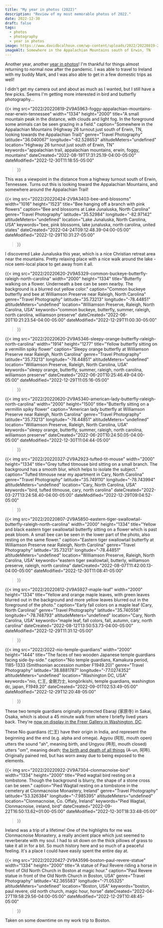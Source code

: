 ```yaml
---
title: "My year in photos (2022)"
description: "Review of my most memorable photos of 2022."
date: 2022-12-30
draft: false
tags:
  - photos
  - photography
  - year in photos
image: https://www.davidbcalhoun.com/wp-content/uploads/2022/20220819-2V9A5963-foggy-appalachian-mountains-near-erwin-tennessee-2000px-resize.jpeg
imageAlt: Somewhere in the Appalachian Mountains south of Erwin, TN
---
```


Another year, another [year in photos](/tags/year-in-photos)!  I'm thankful for things almost returning to normal now after the pandemic.  I was able to travel to Ireland with my buddy Mark, and I was also able to get in a few domestic trips as well!

I didn't get my camera out and about as much as I wanted, but I still have a few picks.  Seems I'm getting more interested in bird and butterfly photography...



{{< img
    src="2022/20220819-2V9A5963-foggy-appalachian-mountains-near-erwin-tennessee"
    width="1334"
    height="2000"
    title="A small mountain peak in the distance, with clouds and light fog.  In the foreground some animals can be seen grazing in a field."
    caption="Somewhere in the Appalachian Mountains (Highway 26 turnout just south of Erwin, TN, looking towards the Appalachian Trail)"
    genre="Travel Photography"
    latitude="36.040067"
    longitude="-82.528653"
    altitudeMeters="undefined"
    location="Highway 26 turnout just south of Erwin, TN"
    keywords="appalachian trail, appalachian mountains, erwin, foggy, mountains"
    dateCreated="2022-08-19T17:31:25.19-04:00-05:00"
    dateModified="2022-12-30T11:18:55-05:00"
>}}

This was a viewpoint in the distance from a highway turnout south of Erwin, Tennessee.  Turns out this is looking toward the Appalachian Mountains, and somewhere around the Appalachian Trail!

{{< img
    src="2022/20220424-2V9A3403-bee-and-blossoms"
    width="1016"
    height="1523"
    title="Bee hanging off a branch with pink flowers"
    caption="Bee and blossoms at Lake Junaluska, North Carolina"
    genre="Travel Photography"
    latitude="35.52984"
    longitude="-82.97142"
    altitudeMeters="undefined"
    location="Lake Junaluska, North Carolina, USA"
    keywords="bee, pink blossoms, lake junaluska, north carolina, united states"
    dateCreated="2022-04-24T09:12:48.39-04:00-05:00"
    dateModified="2022-12-29T10:31:27-05:00"
>}}

I discovered Lake Junaluska this year, which is a nice Christian retreat area near the mountains.  Pretty relaxing place with a nice walk around the lake - nice semi-local place to get away from it all.

{{< img
    src="2022/20220620-2V9A5329-common-buckeye-butterfly-raleigh-north-carolina"
    width="2000"
    height="1334"
    title="Butterfly walking on a flower.  Underneath a bee can be seen nearby.  The background is a blurred out yellow color."
    caption="Common buckeye butterfly and bee at Williamson Preserve near Raleigh, North Carolina"
    genre="Travel Photography"
    latitude="35.73213"
    longitude="-78.44851"
    altitudeMeters="undefined"
    location="Williamson Preserve, Raleigh, North Carolina, USA"
    keywords="common buckeye, butterfly, summer, raleigh, north carolina, williamson preserve"
    dateCreated="2022-06-20T10:21:23.54-04:00-05:00"
    dateModified="2022-12-29T11:00:30-05:00"
>}}

{{< img
    src="2022/20220620-2V9A5346-sleepy-orange-butterfly-raleigh-north-carolina"
    width="1914"
    height="1277"
    title="Yellow butterfly sitting on a vermillin spiky flower"
    caption="Sleepy orange butterfly at Williamson Preserve near Raleigh, North Carolina"
    genre="Travel Photography"
    latitude="35.73213"
    longitude="-78.44851"
    altitudeMeters="undefined"
    location="Williamson Preserve, Raleigh, North Carolina, USA"
    keywords="sleepy orange, butterfly, summer, raleigh, north carolina, williamson preserve"
    dateCreated="2022-06-20T10:25:46.49-04:00-05:00"
    dateModified="2022-12-29T11:05:16-05:00"
>}}

{{< img
    src="2022/20220620-2V9A5340-american-lady-butterfly-raleigh-north-carolina"
    width="2000"
    height="1500"
    title="Butterfly sitting on a vermillin spiky flower"
    caption="American lady butterfly at Williamson Preserve near Raleigh, North Carolina"
    genre="Travel Photography"
    latitude="35.73213"
    longitude="-78.44851"
    altitudeMeters="undefined"
    location="Williamson Preserve, Raleigh, North Carolina, USA"
    keywords="sleepy orange, butterfly, summer, raleigh, north carolina, williamson preserve"
    dateCreated="2022-06-20T10:24:50.05-04:00-05:00"
    dateModified="2022-12-30T11:04:44-05:00"
>}}

{{< img
    src="2022/20220327-2V9A2923-tufted-tit-mouse"
    width="2000"
    height="1334"
    title="Grey tufted titmouse bird sitting on a small branch.  The background has a smooth blur, which helps to isolate the subject."
    caption="Tufted titmouse near my apartment in Cary, North Carolina"
    genre="Travel Photography"
    latitude="35.749110"
    longitude="-78.743994"
    altitudeMeters="undefined"
    location="Cary, North Carolina, USA"
    keywords="bird, tufted titmouse, cary, north carolina"
    dateCreated="2022-03-27T13:24:58.40-04:00-05:00"
    dateModified="2022-12-29T09:04:52-05:00"
>}}

{{< img
    src="2022/20220807-2V9A5850-eastern-tiger-swallowtail-butterfly-raleigh-north-carolina"
    width="2000"
    height="1334"
    title="Yellow and black eastern tiger swallowtail butterfly sitting on a flower which is past peak bloom.  A small bee can be seen in the lower part of the photo, also resting on the same flower."
    caption="Eastern tiger swallowtail butterfly at Williamson Preserve near Raleigh, North Carolina"
    genre="Travel Photography"
    latitude="35.73213"
    longitude="-78.44851"
    altitudeMeters="undefined"
    location="Williamson Preserve, Raleigh, North Carolina, USA"
    keywords="eastern tiger swallowtail, butterly, williamson preserve, raleigh, north carolina"
    dateCreated="2022-08-07T11:42:00.13-04:00-05:00"
    dateModified="2022-12-30T11:08:41-05:00"
>}}

{{< img
    src="2022/20220812-2V9A5927-maple-leaf"
    width="2000"
    height="1334"
    title="Yellow and orange maple leaves, with green leaves blurred out in the background and more yellow leaves blurred out in the foreground of the photo."
    caption="Early fall colors on a maple leaf (Cary, North Carolina)"
    genre="Travel Photography"
    latitude="35.740558"
    longitude="-78.748793"
    altitudeMeters="undefined"
    location="Cary, North Carolina, USA"
    keywords="maple leaf, fall colors, fall, autumn, cary, north carolina"
    dateCreated="2022-08-12T13:50:53.73-04:00-05:00"
    dateModified="2022-12-29T11:31:12-05:00"
>}}

{{< img
    src="2022/2022-nio-temple-guardians"
    width="2000"
    height="1444"
    title="The faces of two wooden Japanese temple guardians facing side-by-side."
    caption="Nio temple guardians, Kamakura period, 1185-1333 (Smithsonian accession number F1949.20)"
    genre="Travel Photography"
    latitude="38.8881787"
    longitude="-77.0274352"
    altitudeMeters="undefined"
    location="Washington DC, USA"
    keywords="nio, 仁王, 金剛力士, kongōrikishi, temple guardians, washington dc, japan, F1949.20"
    dateCreated="2022-09-01T02:53:49-05:00"
    dateModified="2022-12-29T12:20:48-05:00"
>}}

These two temple guardians originally protected Ebaraji (家原寺) in Sakai, Osaka, which is about a 45 minute walk from where I briefly lived years back.  They're [now on display in the Freer Gallery in Washington, DC](https://www.si.edu/newsdesk/snapshot/guardians-more-galaxy).

These Nio guardians (仁王) have their origin in India, and represent the beginning and the end (e.g. alpha and omega).  Agyou (阿形, mouth open) utters the sound "ah", meaning birth, and Ungyou (吽形, mouth closed) utters "om", meaning death; [the birth and death of all things](https://en.wikipedia.org/wiki/Om#Japanese_Buddhism) (A-un, 阿吽).  Originally pained red, but has worn away due to being exposed to the elements.

{{< img
    src="2022/20220922-2V9A7304-clonmacnoise-bird"
    width="1334"
    height="2000"
    title="Pied wagtail bird resting on a tombstone.  Though the background is blurry, the shape of a stone cross can be seen."
    caption="Pied Wagtail resting on a tombstone in the cemetery at Clonmacnoise Monastery, Ireland"
    genre="Travel Photography"
    latitude="53.326384"
    longitude="-7.985395"
    altitudeMeters="undefined"
    location="Clonmacnoise, Co. Offaly, Ireland"
    keywords="Pied Wagtail, Clonmacnoise, ireland, bird"
    dateCreated="2022-09-22T16:50:13.62+01:00-05:00"
    dateModified="2022-12-30T18:33:48-05:00"
>}}

Ireland was a trip of a lifetime!  One of the highlights for me was Clonmacnoise Monastery, a really ancient place which just seemed to reverberate with my soul.  I had to sit down on the thick pillows of grass to take it all in for a bit.  So much history here and so much of a peaceful feeling.  It's a place I could have easily spent the entire day at.


{{< img
    src="2022/20220427-2V9A3596-boston-paul-revere-statue"
    width="1334"
    height="2000"
    title="A statue of Paul Revere riding a horse in front of Old North Church in Boston at magic hour."
    caption="Paul Revere statue in front of the Old North Church in Boston, USA"
    genre="Travel Photography"
    latitude="42.365583"
    longitude="-71.05325"
    altitudeMeters="undefined"
    location="Boston, USA"
    keywords="boston, paul revere, old north church, magic hour, horse"
    dateCreated="2022-04-27T19:58:29.56-04:00-05:00"
    dateModified="2022-12-29T10:48:45-05:00"
>}}

Taken on some downtime on my work trip to Boston.